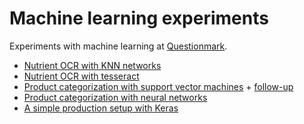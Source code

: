 Machine learning experiments
============================

Experiments with machine learning at [Questionmark](http://www.thequestionmark.org/).

* [Nutrient OCR with KNN networks](nutrient-ocr-knn/)
* [Nutrient OCR with tesseract](nutrient-ocr-tesseract/)
* [Product categorization with support vector machines](categorization-svm/) + [follow-up](categorization-svm-2/)
* [Product categorization with neural networks](categorization-nn/)
* [A simple production setup with Keras](keras-api/)

